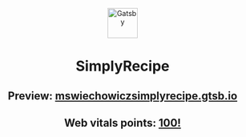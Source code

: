 <p align="center">
  <a href="https://www.gatsbyjs.com">
    <img alt="Gatsby" src="https://www.gatsbyjs.com/Gatsby-Monogram.svg" width="60" />
  </a>
</p>
<h1 align="center">
  SimplyRecipe
</h1>
<h2 align="center">
  Preview: <a href="https://mswiechowiczsimplyrecipe.gtsb.io/"> mswiechowiczsimplyrecipe.gtsb.io </a>
</h2>
<h2 align="center">
  Web vitals points: <a href="https://developers.google.com/speed/pagespeed/insights/?url=https%3A%2F%2Fmswiechowiczsimplyrecipe.gtsb.io%2F&tab=desktop">100!</a>
</h2>
